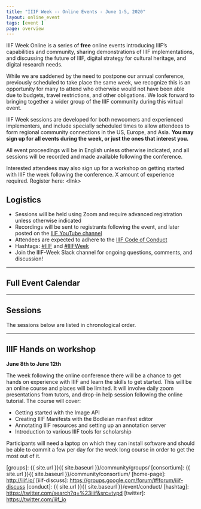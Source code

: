 ```yaml
---
title: "IIIF Week -- Online Events - June 1-5, 2020"
layout: online_event
tags: [event ]
page: overview
---
```


<script type="text/javascript" src="//cdnjs.cloudflare.com/ajax/libs/jstimezonedetect/1.0.4/jstz.min.js"></script>
<!-- <script src="{{ site.url }}{{ site.baseurl }}/js/vendor/add-to-calendar.min.js"></script> -->
<script src="{{ site.url }}{{ site.baseurl }}/js/vendor/moment-with-locales.min.js"></script>
<script src="{{ site.url }}{{ site.baseurl }}/js/vendor/moment-timezone-with-data.js"></script>

IIIF Week Online is a series of **free** online events introducing IIIF’s capabilities and community, sharing demonstrations of IIIF implementations, and discussing the future of IIIF, digital strategy for cultural heritage, and digital research needs. 

While we are saddened by the need to postpone our annual conference, previously scheduled to take place the same week, we recognize this is an opportunity for many to attend who otherwise would not have been able due to budgets, travel restrictions, and other obligations. We look forward to bringing together a wider group of the IIIF community during this virtual event.

IIIF Week sessions are developed for both newcomers and experienced implementers, and include specially scheduled times to allow attendees to form regional community connections in the US, Europe, and Asia. **You may sign up for all events during the week, or just the ones that interest you.**

All event proceedings will be in English unless otherwise indicated, and all sessions will be recorded and made available following the conference.

Interested attendees may also sign up for a workshop on getting started with IIIF the week following the conference. X amount of experience required. Register here: &lt;link>


## Logistics

* Sessions will be held using Zoom and require advanced registration unless otherwise indicated
* Recordings will be sent to registrants following the event, and later posted on the [IIIF YouTube channel](https://www.youtube.com/channel/UClcQIkLdYra7ZnOmMJnC5OA)
* Attendees are expected to adhere to the [IIIF Code of Conduct](https://iiif.io/event/conduct/)
* Hashtags: [#IIIF](https://twitter.com/search?q=%23IIIF&src=typd) and [#IIIFWeek](https://twitter.com/search?q=%23IIIFWeek&src=typd)
* Join the IIIF-Week Slack channel for ongoing questions, comments, and discussion!

---

## Full Event Calendar

<div id="calendar-container"></div>

<script type="text/javascript">
  var timezone = jstz.determine();
  var pref = '<iframe src="https://calendar.google.com/calendar/b/1/embed?height=600&amp;wkst=2&amp;bgcolor=%23ffffff&amp;src=MWhubTVoODZuOTRvcmUwdm5vbzE4OHRlcjhAZ3JvdXAuY2FsZW5kYXIuZ29vZ2xlLmNvbQ&amp;color=%23E67C73&amp;mode=WEEK&amp;tab=mc&amp;mode=week&dates=20200601/20200605&amp;title=IIIF%20Week&amp;ctz=';
  var suff = '" style="border:solid 1px #777; width: 100%; height: 600px;"></iframe>';
  //var pref = '<iframe src="https://www.google.com/calendar/embed?showPrint=0&amp;showCalendars=0&amp;mode=WEEK&amp;height=600&amp;wkst=1&amp;bgcolor=%23FFFFFF&amp;src=somecalendaridentifier%40group.calendar.google.com&amp;color=%23AB8B00&amp;ctz=';
  //var suff = '" style=" border-width:0 " width="800" height="600" frameborder="0" scrolling="no"></iframe>';
  var iframe_html = pref + timezone.name() + suff;
  document.getElementById('calendar-container').innerHTML = iframe_html;
</script>

---

## Sessions

The sessions below are listed in chronological order.

---

<div id="schedule"></div>

## IIIF Hands on workshop
**June 8th to June 12th**

The week following the online conference there will be a chance to get hands on experience with IIIF and learn the skills to get started. This will be an online course and places will be limited. It will involve daily zoom presentations from tutors, and drop-in help session following the online tutorial. The course will cover:

 * Getting started with the Image API 
 * Creating IIIF Manifests with the Bodleian manifest editor 
 * Annotating IIIF resources and setting up an annotation server
 * Introduction to various IIIF tools for scholarship 

Participants will need a laptop on which they can install software and should be able to commit a few per day for the week long course in order to get the most out of it.  


<script type="text/javascript">
var timezone = jstz.determine();
var apiKey = 'AIzaSyBIB97V49ihYsXedQ0Ziw6s3SzcGf5G8z0';

function text2id(text) {
    return text.trim().toLowerCase().replace(/[:;,()]/g,'').replace(/[ ]/g,'-');
}

function loadEvents() {
    // Initializes the client with the API key and the Translate API.
    gapi.client.init({
        'apiKey': apiKey,
        // Discovery docs docs: https://developers.google.com/api-client-library/javascript/features/discovery
        'discoveryDocs': ['https://www.googleapis.com/discovery/v1/apis/calendar/v3/rest'],
    }).then(function () {
        // Use Google's "apis-explorer" for research: https://developers.google.com/apis-explorer/#s/calendar/v3/
        // Events: list API docs: https://developers.google.com/calendar/v3/reference/events/list
        return gapi.client.calendar.events.list({
            'calendarId': '1hnm5h86n94ore0vnoo188ter8@group.calendar.google.com',
            'timeMin': '2020-06-01T10:00:00-00:00',
            'timeMax': '2020-06-07T10:00:00-00:00',
            'showDeleted': false,
            'singleEvents': true,
            'timeZone': timezone,
            'orderBy': 'startTime'
        });
    }).then(function (response) {
        if (response.result.items) {
            var days = {
                1: [],
                2: [],
                3: [],
                4: [],
                5: []
            };
            for (var i = 0; i < response.result.items.length; i++) {
                var day = moment(response.result.items[i].start.dateTime).day();
                if (response.result.items[i].summary.substring('IIIF Week') != -1) {
                    days[day].push(response.result.items[i]);
                }    
            }   
            var dayString = ['Monday, June 1st', 'Tuesday, June 2nd', 'Wednesday, June 3rd', 'Thursday, June 4th', 'Friday, June 5th'];
            var content = '';
            for (var i = 1; i < 6; i++) {
                content += '<h2 id="' + text2id(dayString[i - 1].substring(0, dayString[i - 1].indexOf(','))) + '">' + dayString[i - 1] + '</h2>';
                for (var j = 0; j < days[i].length; j++) {
                    var event = days[i][j];
                    content += '<h3 id="' + text2id(event.summary) + '">' + event.summary + '</h3>';
                    content += '<b>' + moment(event.start.dateTime).format("hh:mm A") + ' - ' + moment(event.end.dateTime).format("hh:mm A") + '</b>';

                    if (event.hasOwnProperty('location') && event.location.length > 0 && event.location.indexOf('register') != -1) {
                        content += '<p class="register"><a href="' + event.location.trim() + '">Register</a></p>'; 
                    }    

                    content += '<p>' + event.description + '</p>';
                }
                content += '<br/>';
                content += '<hr/>';
            }

            var div = document.getElementById('schedule');
            div.innerHTML = content;
            anchors.add("#schedule h2, #schedule h3");
        }
    }, function (reason) {
        console.log('Error: ' + reason.result.error.message);
    });
}
function loadClient() {
    gapi.load('client', loadEvents);
}

</script>

<script async defer src="https://apis.google.com/js/api.js" onload="this.onload=function(){};loadClient()" onreadystatechange="if (this.readyState === 'complete') this.onload()"></script>



[iiif]: https://iiif.io/
[groups]: {{ site.url }}{{ site.baseurl }}/community/groups/
[consortium]: {{ site.url }}{{ site.baseurl }}/community/consortium/
[home-page]: http://iiif.io/
[iiif-discuss]: https://groups.google.com/forum/#!forum/iiif-discuss
[conduct]: {{ site.url }}{{ site.baseurl }}/event/conduct/
[hashtag]: https://twitter.com/search?q=%23iiif&src=typd
[twitter]: https://twitter.com/iiif_io






